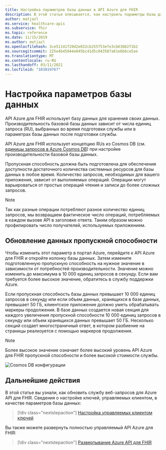 ```yaml
---
title: Настройка параметров базы данных в API Azure для FHIR
description: В этой статье описывается, как настроить параметры базы данных в Azure API для FHIR.
author: matjazl
ms.service: healthcare-apis
ms.subservice: fhir
ms.topic: reference
ms.date: 11/15/2019
ms.author: matjazl
ms.openlocfilehash: 3ce51141f20d2e032cb255f53efe3cb63882f1b2
ms.sourcegitcommit: 225e4b45844e845bc41d5c043587a61e6b6ce5ae
ms.translationtype: MT
ms.contentlocale: ru-RU
ms.lasthandoff: 03/11/2021
ms.locfileid: "103019767"
---
```

# <a name="configure-database-settings"></a>Настройка параметров базы данных 

API Azure для FHIR использует базу данных для хранения своих данных. Производительность базовой базы данных зависит от числа единиц запроса (RU), выбранных во время подготовки службы или в параметрах базы данных после подготовки службы.

API Azure для FHIR использует концепцию RUs из Cosmos DB (см. [единицы запросов в Azure Cosmos DB](../../cosmos-db/request-units.md)) при настройке производительности базовой базы данных. 

Пропускная способность должна быть подготовлена для обеспечения доступности достаточного количества системных ресурсов для базы данных в любое время. Количество запросов, необходимых для вашего приложения, зависит от выполняемых операций. Операции могут варьироваться от простых операций чтения и записи до более сложных запросов. 

> [!NOTE]
> Так как разные операции потребляют разное количество единиц запросов, мы возвращаем фактическое число операций, потребляемых в каждом вызове API в заголовке ответа. Таким образом можно профилировать число получателей, используемых приложением.

## <a name="update-throughput"></a>Обновление данных пропускной способности

Чтобы изменить этот параметр в портал Azure, перейдите к API Azure для FHIR и откройте колонку базы данных. Затем измените подготовленную пропускную способность на нужное значение в зависимости от потребностей производительности. Значение можно изменить до максимума в 10 000 единиц запросов в секунду. Если вам требуется более высокое значение, обратитесь в службу поддержки Azure.

Если пропускная способность базы данных превышает 10 000 единиц запросов в секунду или если объем данных, хранящихся в базе данных, превышает 50 ГБ, клиентское приложение должно уметь обрабатывать маркеры продолжения. В базе данных создается новая секция для каждого увеличения пропускной способности 10 000 единиц запросов в секунду или объем хранящихся данных превышает 50 ГБ. Несколько секций создает многостраничный ответ, в котором разбиение на страницы реализуется с помощью маркеров продолжения.

> [!NOTE] 
> Более высокое значение означает более высокий уровень API Azure для FHIR пропускной способности и более высокой стоимости службы.

![Cosmos DB конфигурации](media/database/database-settings.png)

## <a name="next-steps"></a>Дальнейшие действия

В этой статье вы узнали, как обновить службу веб-запросов для Azure API для FHIR. Сведения о настройке ключей, управляемых клиентом, в качестве параметров базы данных:

>[!div class="nextstepaction"]
>[Настройка управляемых клиентом ключей](customer-managed-key.md)

Вы также можете развернуть полностью управляемый API Azure для FHIR:
 
>[!div class="nextstepaction"]
>[Развертывание Azure API для FHIR](fhir-paas-portal-quickstart.md)